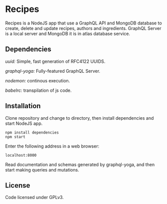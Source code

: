 # Recipes

Recipes is a NodeJS app that use a GraphQL API and MongoDB database to create, delete and update recipes, authors and ingredients.
GraphQL Server is a local server and MongoDB it is in atlas database service.

## Dependencies

_uuid:_ Simple, fast generation of RFC4122 UUIDS.

_graphql-yoga:_ Fully-featured GraphQL Server.

_nodemon:_ continous execution.

_babelrc:_ transpilation of js code.

## Installation

Clone repository and change to directory, then install dependencies and start NodeJS app.

```shell
npm install dependencies
npm start
```

Enter the following address in a web browser:

```HTTP
localhost:8000
```

Read documentation and schemas generated by graphql-yoga, and then start making queries and mutations.

## License

Code licensed under GPLv3.
